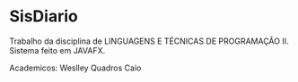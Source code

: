 # SisDiario
Trabalho da disciplina de LINGUAGENS E TÉCNICAS DE PROGRAMAÇÃO II.
Sistema feito em JAVAFX.

Academicos: 
Weslley Quadros
Caio
